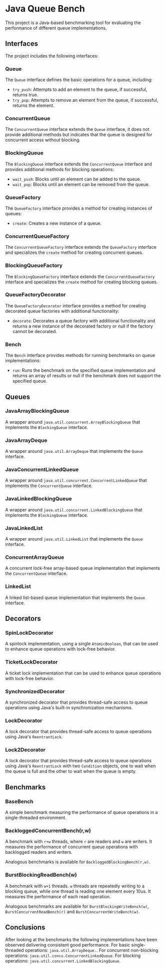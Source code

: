 # Java Queue Bench

This project is a Java-based benchmarking tool for evaluating the performance of different queue implementations.

## Interfaces

The project includes the following interfaces:

### Queue

The `Queue` interface defines the basic operations for a queue, including:
- `try_push`: Attempts to add an element to the queue, if successful, returns true.
- `try_pop`: Attempts to remove an element from the queue, if successful, returns the element.

### ConcurrentQueue

The `ConcurrentQueue` interface extends the `Queue` interface, it does not provide additional methods but indicates that the queue is designed for concurrent access without blocking.

### BlockingQueue

The `BlockingQueue` interface extends the `ConcurrentQueue` interface and provides additional methods for blocking operations:
- `wait_push`: Blocks until an element can be added to the queue.
- `wait_pop`: Blocks until an element can be removed from the queue.

### QueueFactory

The `QueueFactory` interface provides a method for creating instances of queues:
- `create`: Creates a new instance of a queue.

### ConcurrentQueueFactory

The `ConcurrentQueueFactory` interface extends the `QueueFactory` interface and specializes the `create` method for creating concurrent queues.

### BlockingQueueFactory

The `BlockingQueueFactory` interface extends the `ConcurrentQueueFactory` interface and specializes the `create` method for creating blocking queues.

### QueueFactoryDecorator

The `QueueFactoryDecorator` interface provides a method for creating decorated queue factories with additional functionality:
- `decorate`: Decorates a queue factory with additional functionality and returns a new instance of the decorated factory or null if the factory cannot be decorated.

### Bench

The `Bench` interface provides methods for running benchmarks on queue implementations:
- `run`: Runs the benchmark on the specified queue implementation and returns an array of results or null if the benchmark does not support the specified queue.

## Queues

### JavaArrayBlockingQueue
A wrapper around `java.util.concurrent.ArrayBlockingQueue` that implements the `BlockingQueue` interface.

### JavaArrayDeque
A wrapper around `java.util.ArrayDeque` that implements the `Queue` interface.

### JavaConcurrentLinkedQueue
A wrapper around `java.util.concurrent.ConcurrentLinkedQueue` that implements the `ConcurrentQueue` interface.

### JavaLinkedBlockingQueue
A wrapper around `java.util.concurrent.LinkedBlockingQueue` that implements the `BlockingQueue` interface.

### JavaLinkedList
A wrapper around `java.util.LinkedList` that implements the `Queue` interface.

### ConcurrentArrayQueue
A concurrent lock-free array-based queue implementation that implements the `ConcurrentQueue` interface.

### LinkedList
A linked list-based queue implementation that implements the `Queue` interface.

## Decorators

### SpinLockDecorator
A spinlock implementation, using a single `AtomicBoolean`, that can be used to enhance queue operations with lock-free behavior.

### TicketLockDecorator
A ticket lock implementation that can be used to enhance queue operations with lock-free behavior.

### SynchronizedDecorator
A synchronized decorator that provides thread-safe access to queue operations using Java's built-in synchronization mechanisms.

### LockDecorator
A lock decorator that provides thread-safe access to queue operations using Java's `ReentrantLock`.

### Lock2Decorator
A lock decorator that provides thread-safe access to queue operations using Java's `ReentrantLock` with two `Condition` objects,
one to wait when the queue is full and the other to wait when the queue is empty.

## Benchmarks

### BaseBench
A simple benchmark measuring the performance of queue operations in a single-threaded environment.

### BackloggedConcurrentBench(r,w)
A benchmark with `r+w` threads, where `r` are readers and `w` are writers.
It measures the performance of concurrent queue operations with backlogged readers and writers.

Analogous benchmarks is available for `BackloggedBlockingBench(r,w)`.

### BurstBlockingReadBench(w)
A benchmark with `w+1` threads.
`w` threads are repeatedly writing to a blocking queue, while one thread is reading one element every 10us.
It measures the performance of each read operation.

Analogous benchmarks are available for `BurstBlockingWriteBench(w)`, `BurstConcurrentReadBench(r)` and `BurstConcurrentWriteBench(w)`.

## Conclusions

After looking at the benchmarks the following implementations have been observed delivering consistent good performance.
For basic single-threaded operations: `java.util.ArrayDeque.`.
For concurrent non-blocking operations: `java.util.concu.ConcurrentLinkedQueue`.
For blocking operations: `java.util.concurrent.LinkedBlockingQueue`.
